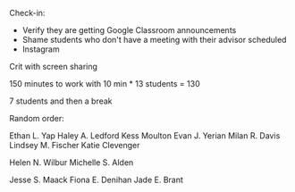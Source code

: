 Check-in:
- Verify they are getting Google Classroom announcements
- Shame students who don't have a meeting with their advisor scheduled
- Instagram

Crit with screen sharing

150 minutes to work with
10 min * 13 students = 130

7 students and then a break


Random order:

Ethan L. Yap
Haley A. Ledford
Kess Moulton
Evan J. Yerian
Milan R. Davis
Lindsey M. Fischer
Katie Clevenger

Helen N. Wilbur
Michelle S. Alden

Jesse S. Maack
Fiona E. Denihan
Jade E. Brant
